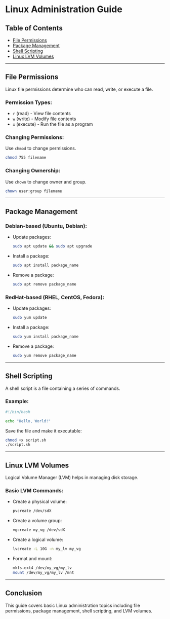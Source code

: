 # Linux Administration Guide

## Table of Contents
- [File Permissions](#file-permissions)
- [Package Management](#package-management)
- [Shell Scripting](#shell-scripting)
- [Linux LVM Volumes](#linux-lvm-volumes)

---

## File Permissions
Linux file permissions determine who can read, write, or execute a file.

### Permission Types:
- `r` (read) - View file contents
- `w` (write) - Modify file contents
- `x` (execute) - Run the file as a program

### Changing Permissions:
Use `chmod` to change permissions.
```sh
chmod 755 filename
```

### Changing Ownership:
Use `chown` to change owner and group.
```sh
chown user:group filename
```

---

## Package Management
### Debian-based (Ubuntu, Debian):
- Update packages:
  ```sh
  sudo apt update && sudo apt upgrade
  ```
- Install a package:
  ```sh
  sudo apt install package_name
  ```
- Remove a package:
  ```sh
  sudo apt remove package_name
  ```

### RedHat-based (RHEL, CentOS, Fedora):
- Update packages:
  ```sh
  sudo yum update
  ```
- Install a package:
  ```sh
  sudo yum install package_name
  ```
- Remove a package:
  ```sh
  sudo yum remove package_name
  ```

---

## Shell Scripting
A shell script is a file containing a series of commands.

### Example:
```sh
#!/bin/bash

echo "Hello, World!"
```
Save the file and make it executable:
```sh
chmod +x script.sh
./script.sh
```

---

## Linux LVM Volumes
Logical Volume Manager (LVM) helps in managing disk storage.

### Basic LVM Commands:
- Create a physical volume:
  ```sh
  pvcreate /dev/sdX
  ```
- Create a volume group:
  ```sh
  vgcreate my_vg /dev/sdX
  ```
- Create a logical volume:
  ```sh
  lvcreate -L 10G -n my_lv my_vg
  ```
- Format and mount:
  ```sh
  mkfs.ext4 /dev/my_vg/my_lv
  mount /dev/my_vg/my_lv /mnt
  ```

---

## Conclusion
This guide covers basic Linux administration topics including file permissions, package management, shell scripting, and LVM volumes.
